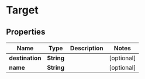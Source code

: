 
# Target

## Properties
Name | Type | Description | Notes
------------ | ------------- | ------------- | -------------
**destination** | **String** |  |  [optional]
**name** | **String** |  |  [optional]



